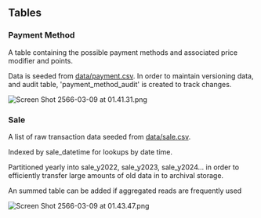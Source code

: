 ## Tables

### Payment Method

A table containing the possible payment methods and associated price modifier and points. 

Data is seeded from [data/payment.csv](/data/payment.csv). 
In order to maintain versioning data, and audit table, 'payment_method_audit' is created to track changes.

![Screen Shot 2566-03-09 at 01.41.31.png](..%2F..%2F..%2F..%2F..%2Fvar%2Ffolders%2F8m%2Ft967p_yn57q33pgh9l66yhb40000gn%2FT%2FTemporaryItems%2FNSIRD_screencaptureui_v2Gc1z%2FScreen%20Shot%202566-03-09%20at%2001.41.31.png)

### Sale
A list of raw transaction data seeded from [data/sale.csv](/data/sale.csv). 

Indexed by sale_datetime for lookups by date time. 

Partitioned yearly into sale_y2022, sale_y2023, sale_y2024... in order to efficiently transfer large amounts of old data in to archival storage.

An summed table can be added if aggregated reads are frequently used

![Screen Shot 2566-03-09 at 01.43.47.png](..%2F..%2F..%2F..%2F..%2Fvar%2Ffolders%2F8m%2Ft967p_yn57q33pgh9l66yhb40000gn%2FT%2FTemporaryItems%2FNSIRD_screencaptureui_RZO9kl%2FScreen%20Shot%202566-03-09%20at%2001.43.47.png)